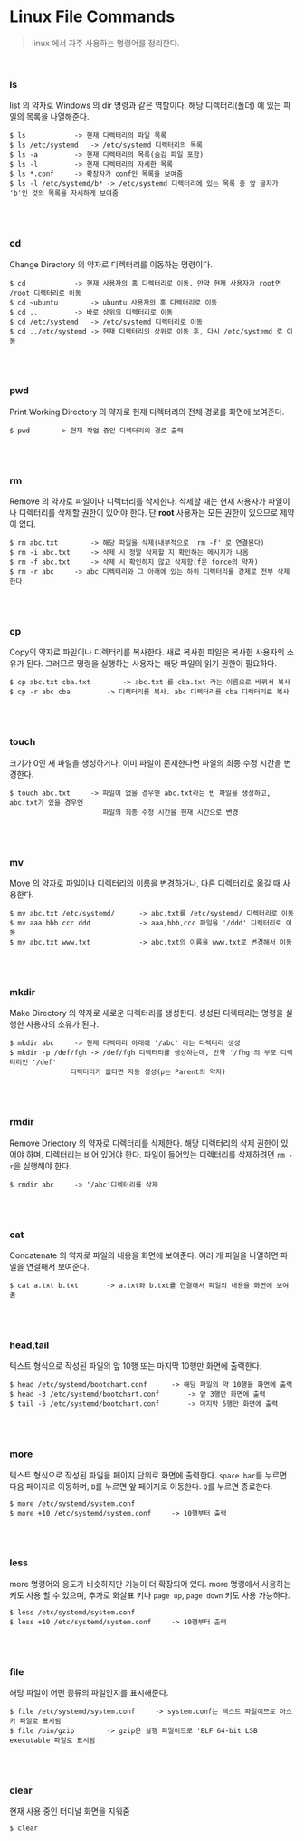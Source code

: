 # Linux File Commands

> linux 에서 자주 사용하는 명령어를 정리한다.

<br>

### ls

list 의 약자로 Windows 의 dir 명령과 같은 역할이다. 해당 디렉터리(폴더) 에 있는 파일의 목록을 나열해준다.

```shell
$ ls			-> 현재 디렉터리의 파일 목록
$ ls /etc/systemd	-> /etc/systemd 디렉터리의 목록
$ ls -a			-> 현재 디렉터리의 목록(숨김 파일 포함)
$ ls -l			-> 현재 디렉터리의 자세한 목록
$ ls *.conf		-> 확장자가 conf인 목록을 보여줌
$ ls -l /etc/systemd/b*	-> /etc/systemd 디렉터리에 있는 목록 중 앞 글자가 'b'인 것의 목록을 자세하게 보여줌
```

<br>

<br>

### cd

Change Directory 의 약자로 디렉터리를 이동하는 명령이다.

```shell
$ cd			-> 현재 사용자의 홈 디렉터리로 이동. 만약 현재 사용자가 root면 /root 디렉터리로 이동
$ cd ~ubuntu		-> ubuntu 사용자의 홈 디렉터리로 이동
$ cd ..			-> 바로 상위의 디렉터리로 이동
$ cd /etc/systemd	-> /etc/systemd 디렉터리로 이동
$ cd ../etc/systemd	-> 현재 디렉터리의 상위로 이동 후, 다시 /etc/systemd 로 이동	
```

<br>

<br>

### pwd

Print Working Directory 의 약자로 현재 디렉터리의 전체 경로를 화면에 보여준다.

```shell
$ pwd		-> 현재 작업 중인 디렉터리의 경로 출력
```

<br>

<br>

### rm

Remove 의 약자로 파일이나 디렉터리를 삭제한다. 삭제할 때는 현재 사용자가 파일이나 디렉터리를 삭제할 권한이 있어야 한다. 단 **root** 사용자는 모든 권한이 있으므로 제약이 없다.

```shell
$ rm abc.txt		-> 해당 파일을 삭제(내부적으로 'rm -f' 로 연결된다)
$ rm -i abc.txt		-> 삭제 시 정말 삭제할 지 확인하는 메시지가 나옴
$ rm -f abc.txt		-> 삭제 시 확인하지 않고 삭제함(f은 force의 약자)
$ rm -r abc		-> abc 디렉터리와 그 아래에 있는 하위 디렉터리를 강제로 전부 삭제한다.
```

<br>

<br>

### cp

Copy의 약자로 파일이나 디렉터리를 복사한다. 새로 복사한 파일은 복사한 사용자의 소유가 된다. 그러므르 명령을 실행하는 사용자는 해당 파일의 읽기 권한이 필요하다.

```shell
$ cp abc.txt cba.txt		-> abc.txt 를 cba.txt 라는 이름으로 바꿔서 복사
$ cp -r abc cba			-> 디렉터리를 복사. abc 디렉터리를 cba 디렉터리로 복사
```

<br>

<br>

### touch

크기가 0인 새 파일을 생성하거나, 이미 파일이 존재한다면 파일의 최종 수정 시간을 변경한다.

```shell
$ touch abc.txt		-> 파일이 없을 경우엔 abc.txt라는 빈 파일을 생성하고, abc.txt가 있을 경우엔
					   파일의 최종 수정 시간을 현재 시간으로 변경
```

<br>

<br>

### mv

Move 의 약자로 파일이나 디렉터리의 이름을 변경하거나, 다른 디렉터리로 옮길 때 사용한다.

```shell
$ mv abc.txt /etc/systemd/		-> abc.txt를 /etc/systemd/ 디렉터리로 이동
$ mv aaa bbb ccc ddd			-> aaa,bbb,ccc 파일을 '/ddd' 디렉터리로 이동
$ mv abc.txt www.txt			-> abc.txt의 이름을 www.txt로 변경해서 이동
```

<br>

<br>

### mkdir

Make Directory 의 약자로 새로운 디렉터리를 생성한다. 생성된 디렉터리는 명령을 실행한 사용자의 소유가 된다.

```shell
$ mkdir abc		-> 현재 디렉터리 아래에 '/abc' 라는 디렉터리 생성
$ mkdir -p /def/fgh	-> /def/fgh 디렉터리를 생성하는데, 만약 '/fhg'의 부모 디렉터리인 '/def'
			   디렉터리가 없다면 자동 생성(p는 Parent의 약자)
```

<br>

<br>

 ### rmdir

Remove Driectory 의 약자로 디렉터리를 삭제한다. 해당 디렉터리의 삭제 권한이 있어야 하며, 디렉터리는 비어 있어야 한다. 파일이 들어있는 디렉터리를 삭제하려면 `rm -r`을 실행해야 한다.

```shell
$ rmdir abc		-> '/abc'디렉터리를 삭제
```

<br>

<br>

### cat

Concatenate 의 약자로 파일의 내용을 화면에 보여준다. 여러 개 파일을 나열하면 파일을 연결해서 보여준다.

```shell
$ cat a.txt b.txt		-> a.txt와 b.txt를 연결해서 파일의 내용을 화면에 보여줌
```

<br>

<br>

### head,tail

텍스트 형식으로 작성된 파일의 앞 10행 또는 마지막 10행만 화면에 출력한다.

```shell
$ head /etc/systemd/bootchart.conf		-> 해당 파일의 약 10행을 화면에 출력
$ head -3 /etc/systemd/bootchart.conf		-> 앞 3행만 화면에 출력
$ tail -5 /etc/systemd/bootchart.conf		-> 마지막 5행만 화면에 출력
```

<br>

<br>

### more

텍스트 형식으로 작성된 파일을 페이지 단위로 화면에 출력한다. `space bar`를 누르면 다음 페이지로 이동하며, `B`를 누르면 앞 페이지로 이동한다. `Q`를 누르면 종료한다.

```shell
$ more /etc/systemd/system.conf
$ more +10 /etc/systemd/system.conf		-> 10행부터 출력	
```

<br>

<br>

### less

more 명령어와 용도가 비슷하지만 기능이 더 확장되어 있다. more 명령에서 사용하는 키도 사용 할 수 있으며, 추가로 화살표 키나 `page up`, `page down` 키도 사용 가능하다.

```shell
$ less /etc/systemd/system.conf
$ less +10 /etc/systemd/system.conf		-> 10행부터 출력	
```

<br>

<br>

### file

해당 파일이 어떤 종류의 파일인지를 표시해준다.

```shell
$ file /etc/systemd/system.conf		-> system.conf는 텍스트 파일이므로 아스키 파일로 표시됨
$ file /bin/gzip		-> gzip은 실행 파일이므로 'ELF 64-bit LSB executable'파일로 표시됨
```

<br>

<br>

### clear

현재 사용 중인 터미널 화면을 지워줌

```shell
$ clear
```

